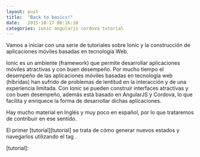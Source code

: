 ```yaml
---
layout: post
title:  "Back to basics!"
date:   2015-10-17 08:16:10
categories: ionic angularjs cordova tutorial
---
```

Vamos a iniciar con una serie de tutoriales sobre Ionic y la construcción de aplicaciones móviles basadas en tecnología Web.

Ionic es un ambiente (framework) que permite desarrollar aplicaciones móviles atractivas y con buen desempeño. Por mucho tiempo el desempeño de las aplicaciones móviles basadas en tecnología web (híbridas) han sufrido de problemas de lentitud en la interacción y de una experiencia limitada. Con Ionic se pueden construir interfaces atractivas y con buen desempeño, además está basado en AngularJS y Cordova, lo que facilita y enriquece la forma de desarrollar dichas aplicaciones.

Hay mucho material en Inglés y muy poco en español, por lo que trataremos de contribuir en ese sentido.

El primer [tutorial][tutorial] se trata de cómo generar nuevos estados y navegarlos utilizando el tag <ion-nav-view>.

[tutorial]:	

